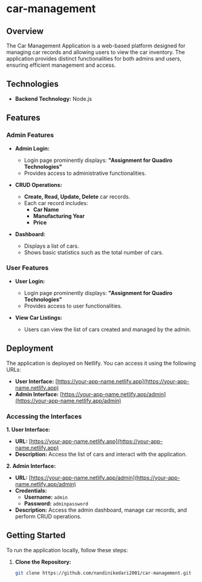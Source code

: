 # car-management

## Overview

The Car Management Application is a web-based platform designed for managing car records and allowing users to view the car inventory. The application provides distinct functionalities for both admins and users, ensuring efficient management and access.

## Technologies

- **Backend Technology:** Node.js

## Features

### Admin Features

- **Admin Login:**
  - Login page prominently displays: **"Assignment for Quadiro Technologies"**
  - Provides access to administrative functionalities.

- **CRUD Operations:**
  - **Create, Read, Update, Delete** car records.
  - Each car record includes:
    - **Car Name**
    - **Manufacturing Year**
    - **Price**

- **Dashboard:**
  - Displays a list of cars.
  - Shows basic statistics such as the total number of cars.

### User Features

- **User Login:**
  - Login page prominently displays: **"Assignment for Quadiro Technologies"**
  - Provides access to user functionalities.

- **View Car Listings:**
  - Users can view the list of cars created and managed by the admin.

## Deployment

The application is deployed on Netlify. You can access it using the following URLs:

- **User Interface:** [https://your-app-name.netlify.app](https://your-app-name.netlify.app)
- **Admin Interface:** [https://your-app-name.netlify.app/admin](https://your-app-name.netlify.app/admin)

### Accessing the Interfaces

**1. User Interface:**

- **URL:** [https://your-app-name.netlify.app](https://your-app-name.netlify.app)
- **Description:** Access the list of cars and interact with the application.

**2. Admin Interface:**

- **URL:** [https://your-app-name.netlify.app/admin](https://your-app-name.netlify.app/admin)
- **Credentials:**
  - **Username:** `admin`
  - **Password:** `adminpassword`
- **Description:** Access the admin dashboard, manage car records, and perform CRUD operations.

## Getting Started

To run the application locally, follow these steps:

1. **Clone the Repository:**
   ```bash
   git clone https://github.com/nandinikedari2001/car-management.git

